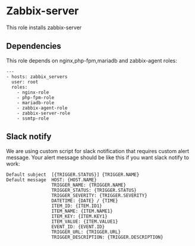 Zabbix-server
=========

This role installs zabbix-server

Dependencies
----------------

This role depends on nginx,php-fpm,mariadb and zabbix-agent roles:

~~~
---
- hosts: zabbix_servers
  user: root
  roles:
    - nginx-role
    - php-fpm-role
    - mariadb-role
    - zabbix-agent-role
    - zabbix-server-role
    - ssmtp-role
~~~

Slack notify
----------------

We are using custom script for slack notification that requires custom alert message.
Your alert message should be like this if you want slack notify to work:

~~~
Default subject  [{TRIGGER.STATUS}] {TRIGGER.NAME}
Default message  HOST: {HOST.NAME}
                 TRIGGER_NAME: {TRIGGER.NAME}
                 TRIGGER_STATUS: {TRIGGER.STATUS}
                 TRIGGER_SEVERITY: {TRIGGER.SEVERITY}
                 DATETIME: {DATE} / {TIME}
                 ITEM_ID: {ITEM.ID1}
                 ITEM_NAME: {ITEM.NAME1}
                 ITEM_KEY: {ITEM.KEY1}
                 ITEM_VALUE: {ITEM.VALUE1}
                 EVENT_ID: {EVENT.ID}
                 TRIGGER_URL: {TRIGGER.URL}
                 TRIGGER_DESCRIPTION: {TRIGGER.DESCRIPTION}
~~~
